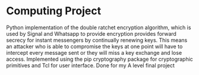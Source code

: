 # Computing Project

Python implementation of the double ratchet encryption algorithm, which is used by Signal and Whatsapp to provide encryption provides forward secrecy for instant messengers by continually renewing keys. This means an attacker who is able to compromise the keys at one point will have to intercept every message sent or they will miss a key exchange and lose access.
Implemented using the pip cryptography package for cryptographic primitives and Tcl for user interface.
Done for my A level final project

